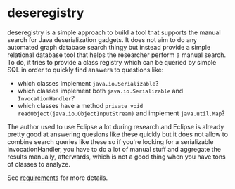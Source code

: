 # deseregistry

deseregistry is a simple approach to build a tool that supports the manual search for Java deserialization gadgets. It does not aim to do any automated graph database search thingy but instead provide a simple relational database tool that helps the researcher perform a manual search. To do, it tries to provide a class registry which can be queried by simple SQL in order to quickly find answers to questions like:

* which classes implement `java.io.Serializable`?
* which classes implement both `java.io.Serializable` and `InvocationHandler`?
* which classes have a method `private void readObject(java.io.ObjectInputStream)` and implement `java.util.Map`?

The author used to use Eclipse a lot during research and Eclipse is already pretty good at answering quesions like these quickly but it does not allow to combine search queries like these so if you're looking for a serializable InvocationHandler, you have to do a lot of manual stuff and aggregate the results manually, afterwards, which is not a good thing when you have tons of classes to analyze.

See <a href="requirements.md">requirements</a> for more details.
